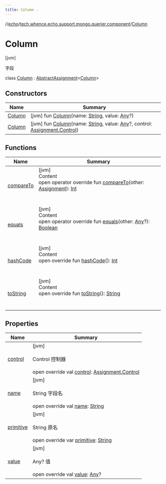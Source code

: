 ```yaml
---
title: Column -
---
```

//[echo](../../index.md)/[tech.whence.echo.support.mongo.querier.component](../index.md)/[Column](index.md)



# Column  
 [jvm] 

字段

class [Column](index.md) : [AbstractAssignment](../../tech.whence.echo.dal.querier.component/-abstract-assignment/index.md)<[Column](index.md)>    


## Constructors  
  
|  Name|  Summary| 
|---|---|
| [Column](-column.md)|  [jvm] fun [Column](-column.md)(name: [String](https://kotlinlang.org/api/latest/jvm/stdlib/kotlin/-string/index.html), value: [Any](https://kotlinlang.org/api/latest/jvm/stdlib/kotlin/-any/index.html)?)   <br>
| [Column](-column.md)|  [jvm] fun [Column](-column.md)(name: [String](https://kotlinlang.org/api/latest/jvm/stdlib/kotlin/-string/index.html), value: [Any](https://kotlinlang.org/api/latest/jvm/stdlib/kotlin/-any/index.html)?, control: [Assignment.Control](../../tech.whence.echo.dal.querier.component/-assignment/-control/index.md))   <br>


## Functions  
  
|  Name|  Summary| 
|---|---|
| [compareTo](../../tech.whence.echo.dal.querier.component/-assignment/compare-to.md)| [jvm]  <br>Content  <br>open operator override fun [compareTo](../../tech.whence.echo.dal.querier.component/-assignment/compare-to.md)(other: [Assignment](../../tech.whence.echo.dal.querier.component/-assignment/index.md)): [Int](https://kotlinlang.org/api/latest/jvm/stdlib/kotlin/-int/index.html)  <br><br><br>
| [equals](equals.md)| [jvm]  <br>Content  <br>open operator override fun [equals](equals.md)(other: [Any](https://kotlinlang.org/api/latest/jvm/stdlib/kotlin/-any/index.html)?): [Boolean](https://kotlinlang.org/api/latest/jvm/stdlib/kotlin/-boolean/index.html)  <br><br><br>
| [hashCode](hash-code.md)| [jvm]  <br>Content  <br>open override fun [hashCode](hash-code.md)(): [Int](https://kotlinlang.org/api/latest/jvm/stdlib/kotlin/-int/index.html)  <br><br><br>
| [toString](to-string.md)| [jvm]  <br>Content  <br>open override fun [toString](to-string.md)(): [String](https://kotlinlang.org/api/latest/jvm/stdlib/kotlin/-string/index.html)  <br><br><br>


## Properties  
  
|  Name|  Summary| 
|---|---|
| [control](index.md#tech.whence.echo.support.mongo.querier.component/Column/control/#/PointingToDeclaration/)|  [jvm] <br><br>Control 控制器<br><br>open override val [control](index.md#tech.whence.echo.support.mongo.querier.component/Column/control/#/PointingToDeclaration/): [Assignment.Control](../../tech.whence.echo.dal.querier.component/-assignment/-control/index.md)   <br>
| [name](index.md#tech.whence.echo.support.mongo.querier.component/Column/name/#/PointingToDeclaration/)|  [jvm] <br><br>String 字段名<br><br>open override val [name](index.md#tech.whence.echo.support.mongo.querier.component/Column/name/#/PointingToDeclaration/): [String](https://kotlinlang.org/api/latest/jvm/stdlib/kotlin/-string/index.html)   <br>
| [primitive](index.md#tech.whence.echo.support.mongo.querier.component/Column/primitive/#/PointingToDeclaration/)|  [jvm] <br><br>String 原名<br><br>open override var [primitive](index.md#tech.whence.echo.support.mongo.querier.component/Column/primitive/#/PointingToDeclaration/): [String](https://kotlinlang.org/api/latest/jvm/stdlib/kotlin/-string/index.html)   <br>
| [value](index.md#tech.whence.echo.support.mongo.querier.component/Column/value/#/PointingToDeclaration/)|  [jvm] <br><br>Any? 值<br><br>open override val [value](index.md#tech.whence.echo.support.mongo.querier.component/Column/value/#/PointingToDeclaration/): [Any](https://kotlinlang.org/api/latest/jvm/stdlib/kotlin/-any/index.html)?   <br>

